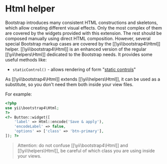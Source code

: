 Html helper
===========

Bootstrap introduces many consistent HTML constructions and skeletons, which allow creating different visual effects.
Only the most complex of them are covered by the widgets provided with this extension. The rest should be composed manually
using direct HTML composition.
However, several special Bootstrap markup cases are covered by the [[\yii\bootstrap4\Html]] helper.
[[\yii\bootstrap4\Html]] is an enhanced version of the regular [[\yii\helpers\Html]] dedicated to the Bootstrap needs.
It provides some useful methods like:

 - `staticControl()` - allows rendering of form "[static controls](https://getbootstrap.com/docs/4.1/components/forms/#readonly-plain-text)"

As [[\yii\bootstrap4\Html]] extends [[\yii\helpers\Html]], it can be used as a substitute, so you don't need them both
inside your view files.

For example:

```php
<?php
use yii\bootstrap4\Html;
?>
<?= Button::widget([
    'label' => Html::encode('Save & apply'),
    'encodeLabel' => false,
    'options' => ['class' => 'btn-primary'],
]); ?>
```

> Attention: do not confuse [[\yii\bootstrap4\Html]] and [[\yii\helpers\Html]], be careful of which class
  you are using inside your views.

